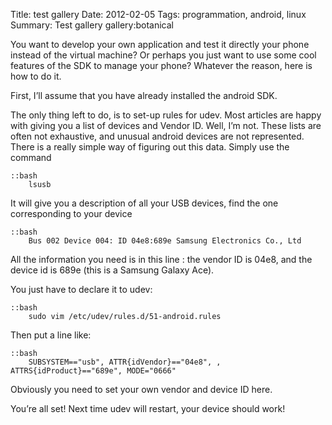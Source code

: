 Title: test gallery
Date: 2012-02-05 
Tags: programmation, android, linux 
Summary: Test gallery 
gallery:botanical

You want to develop your own application and test it directly your phone instead of the virtual machine? Or perhaps you just want to use some cool features of the SDK to manage your phone? Whatever the reason, here is how to do it.

First, I’ll assume that you have already installed the android SDK.

The only thing left to do, is to set-up rules for udev. Most articles are happy with giving you a list of devices and Vendor ID. Well, I’m not. These lists are often not exhaustive, and unusual android devices are not represented. There is a really simple way of figuring out this data.
Simply use the command

    ::bash
        lsusb
 
It will give you a description of all your USB devices, find the one
corresponding to your device

    ::bash
        Bus 002 Device 004: ID 04e8:689e Samsung Electronics Co., Ltd 

All the information you need is in this line : the vendor ID is 04e8, and the device id is 689e (this is a Samsung Galaxy Ace).

You just have to declare it to udev:

    ::bash
        sudo vim /etc/udev/rules.d/51-android.rules

Then put a line like:

    ::bash
        SUBSYSTEM=="usb", ATTR{idVendor}=="04e8", , ATTRS{idProduct}=="689e", MODE="0666"

Obviously you need to set your own vendor and device ID here.

You’re all set! Next time udev will restart, your device should work!
